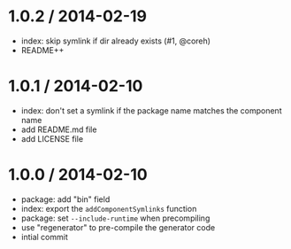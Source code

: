 
1.0.2 / 2014-02-19
==================

  * index: skip symlink if dir already exists (#1, @coreh)
  * README++

1.0.1 / 2014-02-10
==================

  * index: don't set a symlink if the package name matches the component name
  * add README.md file
  * add LICENSE file

1.0.0 / 2014-02-10
==================

  * package: add "bin" field
  * index: export the `addComponentSymlinks` function
  * package: set `--include-runtime` when precompiling
  * use "regenerator" to pre-compile the generator code
  * intial commit
